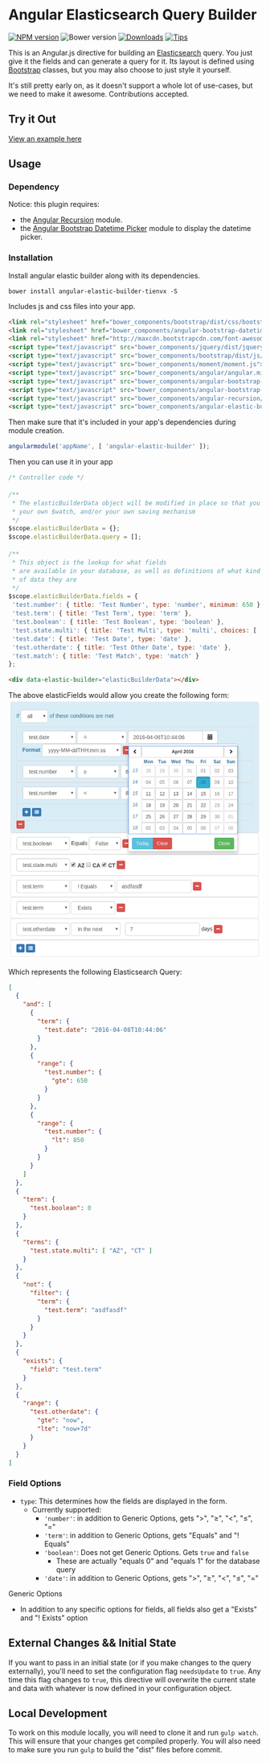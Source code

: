 # Angular Elasticsearch Query Builder

[![NPM version][npm-image]][npm-url]
![Bower version][bower-image]
[![Downloads][downloads-image]][downloads-url]
[![Tips][gratipay-image]][gratipay-url]

This is an Angular.js directive for building an [Elasticsearch](https://www.elastic.co/) query.
You just give it the fields and can generate a query for it. Its layout is defined using [Bootstrap](http://getbootstrap.com/) classes, but you may also choose to just style it yourself.

It's still pretty early on, as it doesn't support a whole lot of use-cases, but we need to make it awesome. Contributions accepted.

## Try it Out
[View an example here](http://dncrews.com/angular-elastic-builder/examples/)

## Usage

### Dependency
Notice: this plugin requires:
  - the [Angular Recursion](https://github.com/marklagendijk/angular-recursion) module.
  - the [Angular Bootstrap Datetime Picker](https://github.com/dalelotts/angular-bootstrap-datetimepicker) module to display the datetime picker.

### Installation
Install angular elastic builder along with its dependencies.
```
bower install angular-elastic-builder-tienvx -S
```
Includes js and css files into your app.
```html
<link rel="stylesheet" href="bower_components/bootstrap/dist/css/bootstrap.min.css">
<link rel="stylesheet" href="bower_components/angular-bootstrap-datetimepicker/src/css/datetimepicker.css">
<link rel="stylesheet" href="http://maxcdn.bootstrapcdn.com/font-awesome/4.3.0/css/font-awesome.min.css">
<script type="text/javascript" src="bower_components/jquery/dist/jquery.min.js"></script>
<script type="text/javascript" src="bower_components/bootstrap/dist/js/bootstrap.min.js"></script>
<script type="text/javascript" src="bower_components/moment/moment.js"></script>
<script type="text/javascript" src="bower_components/angular/angular.min.js"></script>
<script type="text/javascript" src="bower_components/angular-bootstrap-datetimepicker/src/js/datetimepicker.js"></script>
<script type="text/javascript" src="bower_components/angular-bootstrap-datetimepicker/src/js/datetimepicker.templates.js"></script>
<script type="text/javascript" src="bower_components/angular-recursion/angular-recursion.min.js"></script>
<script type="text/javascript" src="bower_components/angular-elastic-builder/dist/angular-elastic-builder.js"></script>
```

Then make sure that it's included in your app's dependencies during module creation.

```js
angularmodule('appName', [ 'angular-elastic-builder' ]);
```

Then you can use it in your app
```js
/* Controller code */

/**
 * The elasticBuilderData object will be modified in place so that you can use
 * your own $watch, and/or your own saving mechanism
 */
$scope.elasticBuilderData = {};
$scope.elasticBuilderData.query = [];

/**
 * This object is the lookup for what fields
 * are available in your database, as well as definitions of what kind
 * of data they are
 */
$scope.elasticBuilderData.fields = {
 'test.number': { title: 'Test Number', type: 'number', minimum: 650 },
 'test.term': { title: 'Test Term', type: 'term' },
 'test.boolean': { title: 'Test Boolean', type: 'boolean' },
 'test.state.multi': { title: 'Test Multi', type: 'multi', choices: [ 'AZ', 'CA', 'CT' ]},
 'test.date': { title: 'Test Date', type: 'date' },
 'test.otherdate': { title: 'Test Other Date', type: 'date' },
 'test.match': { title: 'Test Match', type: 'match' }
};
```

```html
<div data-elastic-builder="elasticBuilderData"></div>
```

The above elasticFields would allow you create the following form:
![Screenshot][screenshot-image]

Which represents the following Elasticsearch Query:
```json
[
  {
    "and": [
      {
        "term": {
          "test.date": "2016-04-08T10:44:06"
        }
      },
      {
        "range": {
          "test.number": {
            "gte": 650
          }
        }
      },
      {
        "range": {
          "test.number": {
            "lt": 850
          }
        }
      }
    ]
  },
  {
    "term": {
      "test.boolean": 0
    }
  },
  {
    "terms": {
      "test.state.multi": [ "AZ", "CT" ]
    }
  },
  {
    "not": {
      "filter": {
        "term": {
          "test.term": "asdfasdf"
        }
      }
    }
  },
  {
    "exists": {
      "field": "test.term"
    }
  },
  {
    "range": {
      "test.otherdate": {
        "gte": "now",
        "lte": "now+7d"
      }
    }
  }
]
```


### Field Options
  - `type`: This determines how the fields are displayed in the form.
    - Currently supported:
      - `'number'`: in addition to Generic Options, gets "&gt;", "&ge;", "&lt;", "&le;", "="
      - `'term'`: in addition to Generic Options, gets "Equals" and "! Equals"
      - `'boolean'`: Does not get Generic Options. Gets `true` and `false`
        - These are actually "equals 0" and "equals 1" for the database query
      - `'date'`: in addition to Generic Options, gets "&gt;", "&ge;", "&lt;", "&le;", "="

Generic Options
  - In addition to any specific options for fields, all fields also get a "Exists" and "! Exists" option


## External Changes && Initial State
If you want to pass in an initial state (or if you make changes to the query externally), you'll need to
set the configuration flag `needsUpdate` to `true`. Any time this flag changes to `true`, this directive
will overwrite the current state and data with whatever is now defined in your configuration object.


## Local Development
To work on this module locally, you will need to clone it and run `gulp watch`. This will ensure that your changes get compiled properly. You will also need to make sure you run `gulp` to build the "dist" files before commit.


[npm-image]: https://img.shields.io/npm/v/angular-elastic-builder.svg
[npm-url]: https://www.npmjs.org/package/angular-elastic-builder
[bower-image]: https://img.shields.io/bower/v/angular-elastic-builder.svg
[downloads-image]: https://img.shields.io/npm/dm/angular-elastic-builder.svg
[downloads-url]: https://www.npmjs.org/package/angular-elastic-builder
[gratipay-image]: https://img.shields.io/gratipay/dncrews.svg
[gratipay-url]: https://www.gratipay.com/dncrews/
[screenshot-image]: ./screenshot.png

